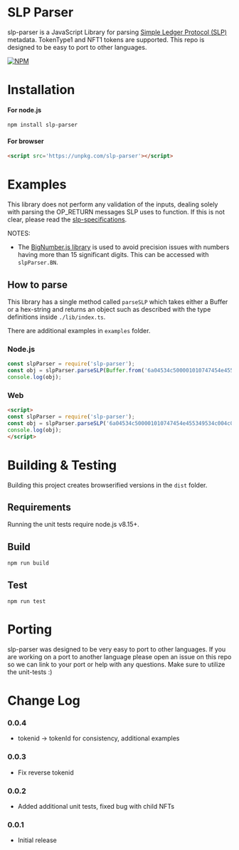 # SLP Parser

slp-parser is a JavaScript Library for parsing [Simple Ledger Protocol (SLP)](https://github.com/simpleledger/slp-specifications) metadata. TokenType1 and NFT1 tokens are supported. This repo is designed to be easy to port to other languages.

[![NPM](https://nodei.co/npm/slp-parser.png)](https://nodei.co/npm/slp-parser/)


# Installation

#### For node.js
```bash
npm install slp-parser
```

#### For browser
```html
<script src='https://unpkg.com/slp-parser'></script>
```


# Examples

This library does not perform any validation of the inputs, dealing solely with parsing the OP_RETURN messages SLP uses to function. If this is not clear, please read the [slp-specifications](https://github.com/simpleledger/slp-specifications).

NOTES: 

* The [BigNumber.js library](https://github.com/MikeMcl/bignumber.js) is used to avoid precision issues with numbers having more than 15 significant digits. This can be accessed with `slpParser.BN`.

## How to parse

This library has a single method called `parseSLP` which takes either a Buffer or a hex-string and returns an object such as described with the type definitions inside `./lib/index.ts`.

There are additional examples in `examples` folder.


### Node.js
```js
const slpParser = require('slp-parser');
const obj = slpParser.parseSLP(Buffer.from('6a04534c500001010747454e455349534c004c004c004c0001004c00080000000000000064', 'hex'));
console.log(obj);
```

### Web

```html
<script>
const slpParser = require('slp-parser');
const obj = slpParser.parseSLP('6a04534c500001010747454e455349534c004c004c004c0001004c00080000000000000064');
console.log(obj);
</script>
```

# Building & Testing

Building this project creates browserified versions in the `dist` folder.

## Requirements
Running the unit tests require node.js v8.15+. 

## Build
`npm run build`

## Test
`npm run test`


# Porting

slp-parser was designed to be very easy to port to other languages. If you are working on a port to another language please open an issue on this repo so we can link to your port or help with any questions. Make sure to utilize the unit-tests :)


# Change Log

### 0.0.4
- tokenid -> tokenId for consistency, additional examples

### 0.0.3
- Fix reverse tokenid

### 0.0.2
- Added additional unit tests, fixed bug with child NFTs

### 0.0.1
- Initial release
